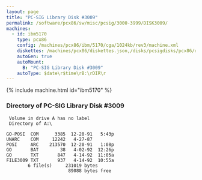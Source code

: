 ```yaml
---
layout: page
title: "PC-SIG Library Disk #3009"
permalink: /software/pcx86/sw/misc/pcsig/3000-3999/DISK3009/
machines:
  - id: ibm5170
    type: pcx86
    config: /machines/pcx86/ibm/5170/cga/1024kb/rev3/machine.xml
    diskettes: /machines/pcx86/diskettes.json,/disks/pcsigdisks/pcx86/diskettes.json
    autoGen: true
    autoMount:
      B: "PC-SIG Library Disk #3009"
    autoType: $date\r$time\rB:\rDIR\r
---
```


{% include machine.html id="ibm5170" %}

### Directory of PC-SIG Library Disk #3009

     Volume in drive A has no label
     Directory of A:\

    GO-POSI  COM      3385  12-20-91   5:43p
    UNARC    COM     12242   4-27-87
    POSI     ARC    213570  12-20-91   1:08p
    GO       BAT        38   4-02-92  12:26p
    GO       TXT       847   4-14-92  11:05a
    FILE3009 TXT       937   4-14-92  10:55a
            6 file(s)     231019 bytes
                           89088 bytes free
